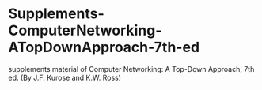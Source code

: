 # Supplements-ComputerNetworking-ATopDownApproach-7th-ed
supplements material of Computer Networking: A Top-Down Approach, 7th ed. (By J.F. Kurose and K.W. Ross)
